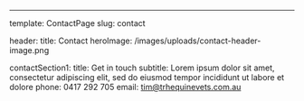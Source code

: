 ---
template: ContactPage
slug: contact

header:
  title: Contact
  heroImage: /images/uploads/contact-header-image.png

contactSection1:
  title: Get in touch
  subtitle: Lorem ipsum dolor sit amet, consectetur adipiscing elit, sed do eiusmod tempor incididunt ut labore et dolore
  phone: 0417 292 705
  email: tim@trhequinevets.com.au

